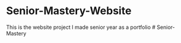 # Senior-Mastery-Website
This is the website project I made senior year as a portfolio
#   S e n i o r - M a s t e r y  
 